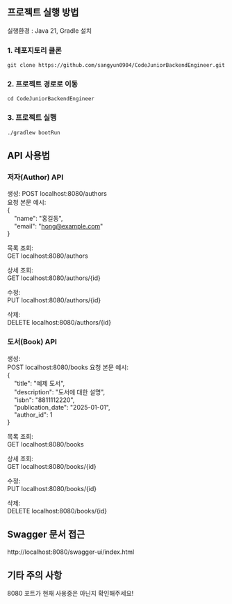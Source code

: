 ## 프로젝트 실행 방법 

실행환경 : Java 21, Gradle 설치 

### 1. 레포지토리 클론
```commandline
git clone https://github.com/sangyun0904/CodeJuniorBackendEngineer.git
```
### 2. 프로젝트 경로로 이동 
```commandline
cd CodeJuniorBackendEngineer
```
### 3. 프로젝트 실행 
```commandline
./gradlew bootRun
```
## API 사용법 
### 저자(Author) API
생성:
POST localhost:8080/authors  
요청 본문 예시:  
{  
  &nbsp;&nbsp;&nbsp;&nbsp;"name": "홍길동",  
  &nbsp;&nbsp;&nbsp;&nbsp;"email": "hong@example.com"  
}  

목록 조회:  
GET localhost:8080/authors  

상세 조회:  
GET localhost:8080/authors/{id}  

수정:  
PUT localhost:8080/authors/{id}  

삭제:  
DELETE localhost:8080/authors/{id}

### 도서(Book) API
생성:  
POST localhost:8080/books
요청 본문 예시:  
{  
&nbsp;&nbsp;&nbsp;&nbsp;"title": "예제 도서",  
&nbsp;&nbsp;&nbsp;&nbsp;"description": "도서에 대한 설명",  
&nbsp;&nbsp;&nbsp;&nbsp;"isbn": "8811112220",  
&nbsp;&nbsp;&nbsp;&nbsp;"publication_date": "2025-01-01",  
&nbsp;&nbsp;&nbsp;&nbsp;"author_id": 1  
}  

목록 조회:  
GET localhost:8080/books

상세 조회:  
GET localhost:8080/books/{id}  

수정:  
PUT localhost:8080/books/{id}  

삭제:  
DELETE localhost:8080/books/{id}  

## Swagger 문서 접근 
http://localhost:8080/swagger-ui/index.html

## 기타 주의 사항
8080 포트가 현재 사용중은 아닌지 확인해주세요!
